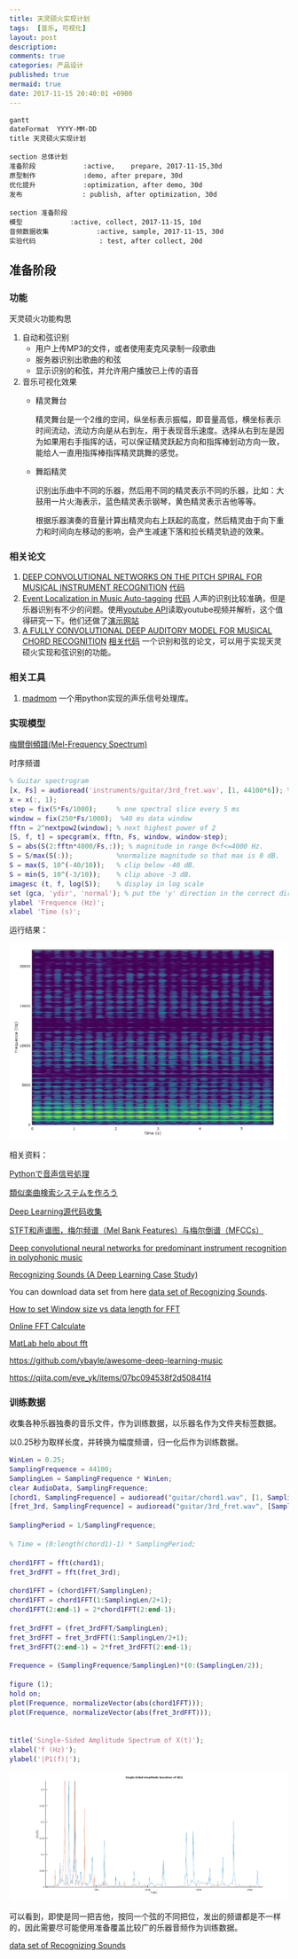 ```yaml
---
title: 天灵硕火实现计划
tags:  [音乐, 可视化]
layout: post
description: 
comments: true
categories: 产品设计
published: true
mermaid: true
date: 2017-11-15 20:40:01 +0900
---
```


```mermaid
gantt
dateFormat  YYYY-MM-DD
title 天灵硕火实现计划

section 总体计划
准备阶段            :active,    prepare, 2017-11-15,30d
原型制作            :demo, after prepare, 30d
优化提升            :optimization, after demo, 30d
发布               : publish, after optimization, 30d

section 准备阶段
模型            :active, collect, 2017-11-15, 10d
音频数据收集            :active, sample, 2017-11-15, 30d
实验代码                : test, after collect, 20d
```

## 准备阶段

### 功能

天灵硕火功能构思

1. 自动和弦识别
    * 用户上传MP3的文件，或者使用麦克风录制一段歌曲
    * 服务器识别出歌曲的和弦
    * 显示识别的和弦，并允许用户播放已上传的语音
1. 音乐可视化效果
    * 精灵舞台

        精灵舞台是一个2维的空间，纵坐标表示振幅，即音量高低，横坐标表示时间流动，流动方向是从右到左，用于表现音乐速度。选择从右到左是因为如果用右手指挥的话，可以保证精灵跃起方向和指挥棒划动方向一致，能给人一直用指挥棒指挥精灵跳舞的感觉。

    * 舞蹈精灵

        识别出乐曲中不同的乐器，然后用不同的精灵表示不同的乐器，比如：大鼓用一片火海表示，蓝色精灵表示钢琴，黄色精灵表示吉他等等。

        根据乐器演奏的音量计算出精灵向右上跃起的高度，然后精灵由于向下重力和时间向左移动的影响，会产生减速下落和拉长精灵轨迹的效果。

### 相关论文

1. [DEEP CONVOLUTIONAL NETWORKS ON THE PITCH SPIRAL FOR MUSICAL INSTRUMENT RECOGNITION](/assets/pdf/lostanlen_ismir2016.pdf)
    [代码](https://github.com/lostanlen/ismir2016)
1. [Event Localization in Music Auto-tagging](http://mac.citi.sinica.edu.tw/~yang/pub/liu16mm.pdf)
    [代码](https://github.com/ciaua/clip2frame)
    人声的识别比较准确，但是乐器识别有不少的问题。使用[youtube API](https://developers.google.com/youtube/v3/getting-started)读取youtube视频并解析，这个值得研究一下。他们还做了[演示网站](http://clip2frame.ciaua.com/)
1. [A FULLY CONVOLUTIONAL DEEP AUDITORY MODEL FOR MUSICAL CHORD RECOGNITION](http://www.cp.jku.at/research/papers/Korzeniowski_MLSP_2016.pdf)
    [相关代码](https://github.com/fdlm/chordrec)
    一个识别和弦的论文，可以用于实现天灵硕火实现和弦识别的功能。

### 相关工具

1. [madmom](https://github.com/CPJKU/madmom)
    一个用python实现的声乐信号处理库。


### 实现模型


[梅爾倒頻譜(Mel-Frequency Spectrum)](https://zh.wikipedia.org/wiki/%E6%A2%85%E7%88%BE%E5%80%92%E9%A0%BB%E8%AD%9C)

时序频谱

```matlab
% Guitar spectrogram
[x, Fs] = audioread('instruments/guitar/3rd_fret.wav', [1, 44100*6]); % audio file
x = x(:, 1);
step = fix(5*Fs/1000);     % one spectral slice every 5 ms
window = fix(250*Fs/1000);  %40 ms data window
fftn = 2^nextpow2(window); % next highest power of 2
[S, f, t] = specgram(x, fftn, Fs, window, window-step);
S = abs(S(2:fftn*4000/Fs,:)); % magnitude in range 0<f<=4000 Hz.
S = S/max(S(:));           %normalize magnitude so that max is 0 dB.
S = max(S, 10^(-40/10));   % clip below -40 dB.
S = min(S, 10^(-3/10));    % clip above -3 dB.
imagesc (t, f, log(S));    % display in log scale
set (gca, 'ydir', 'normal'); % put the 'y' direction in the correct direction
ylabel 'Frequence (Hz)';
xlabel 'Time (s)';
```

运行结果：

![](/assets/images/STFT-guitar-2017-11-19-18-39-55.png)


相关资料：

[Pythonで音声信号処理](http://aidiary.hatenablog.com/entry/20110514/1305377659)

[類似楽曲検索システムを作ろう](http://aidiary.hatenablog.com/entry/20121014/1350211413)

[Deep Learning源代码收集](http://blog.csdn.net/zouxy09/article/details/11910527)

[STFT和声谱图，梅尔频谱（Mel Bank Features）与梅尔倒谱（MFCCs）](http://blog.csdn.net/qq_28006327/article/details/59129110)

[Deep convolutional neural networks for predominant instrument recognition in polyphonic music](https://arxiv.org/pdf/1605.09507.pdf)

[Recognizing Sounds (A Deep Learning Case Study)](https://medium.com/@awjuliani/recognizing-sounds-a-deep-learning-case-study-1bc37444d44d)

You can download data set from here [data set of Recognizing Sounds](https://medium.com/@awjuliani/hi-rajat-e0bf4b96dfeb).

[How to set Window size vs data length for FFT](https://stackoverflow.com/questions/5570355/window-size-vs-data-length-for-fft)

[Online FFT Calculate](https://sooeet.com/math/online-fft-calculator.php?cb=1)

[MatLab help about fft](http://jp.mathworks.com/help/matlab/ref/fft.html?s_tid=gn_loc_drop)

https://github.com/ybayle/awesome-deep-learning-music

https://qiita.com/eve_yk/items/07bc094538f2d50841f4

### 训练数据

收集各种乐器独奏的音乐文件，作为训练数据，以乐器名作为文件夹标签数据。

以0.25秒为取样长度，并转换为幅度频谱，归一化后作为训练数据。

```matlab
WinLen = 0.25;
SamplingFrequence = 44100;
SamplingLen = SamplingFrequence * WinLen;
clear AudioData, SamplingFrequence;
[chord1, SamplingFrequence] = audioread("guitar/chord1.wav", [1, SamplingLen]);
[fret_3rd, SamplingFrequence] = audioread("guitar/3rd_fret.wav", [SamplingLen, SamplingLen * 2]);

SamplingPeriod = 1/SamplingFrequence;

% Time = (0:length(chord1)-1) * SamplingPeriod;

chord1FFT = fft(chord1);
fret_3rdFFT = fft(fret_3rd);

chord1FFT = (chord1FFT/SamplingLen);
chord1FFT = chord1FFT(1:SamplingLen/2+1);
chord1FFT(2:end-1) = 2*chord1FFT(2:end-1);

fret_3rdFFT = (fret_3rdFFT/SamplingLen);
fret_3rdFFT = fret_3rdFFT(1:SamplingLen/2+1);
fret_3rdFFT(2:end-1) = 2*fret_3rdFFT(2:end-1);

Frequence = (SamplingFrequence/SamplingLen)*(0:(SamplingLen/2));

figure (1);
hold on;
plot(Frequence, normalizeVector(abs(chord1FFT)));
plot(Frequence, normalizeVector(abs(fret_3rdFFT)));


title('Single-Sided Amplitude Spectrum of X(t)');
xlabel('f (Hz)');
ylabel('|P1(f)|');
```

![](/assets/images/music-visualization-plan-2017-11-18-18-13-12.png)

可以看到，即使是同一把吉他，按同一个弦的不同把位，发出的频谱都是不一样的，因此需要尽可能使用准备覆盖比较广的乐器音频作为训练数据。

[data set of Recognizing Sounds](https://medium.com/@awjuliani/hi-rajat-e0bf4b96dfeb)

